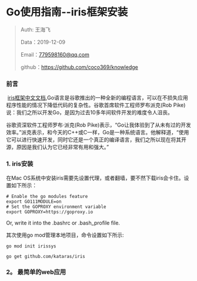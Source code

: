 # Go使用指南--iris框架安装

> Auth: 王海飞
>
> Data：2019-12-09
>
> Email：779598160@qq.com
>
> github：https://github.com/coco369/knowledge

### 前言

​   [iris框架中文文档](https://www.studyiris.com/doc/),Go语言是谷歌推出的一种全新的编程语言，可以在不损失应用程序性能的情况下降低代码的复杂性。谷歌首席软件工程师罗布派克(Rob Pike)说：我们之所以开发Go，是因为过去10多年间软件开发的难度令人沮丧。

   谷歌资深软件工程师罗布·派克(Rob Pike)表示，“Go让我体验到了从未有过的开发效率。”派克表示，和今天的C++或C一样，Go是一种系统语言。他解释道，“使用它可以进行快速开发，同时它还是一个真正的编译语言，我们之所以现在将其开源，原因是我们认为它已经非常有用和强大。”


### 1. iris安装

在Mac OS系统中安装iris需要先设置代理，或者翻墙，要不然下载iris会卡住。设置如下所示：

    # Enable the go modules feature
    export GO111MODULE=on
    # Set the GOPROXY environment variable
    export GOPROXY=https://goproxy.io

Or, write it into the .bashrc or .bash_profile file.


其次使用go mod管理本地项目，命令设置如下所示:

    go mod init irissys
    
    go get github.com/kataras/iris
    

### 2。 最简单的web应用


    
    